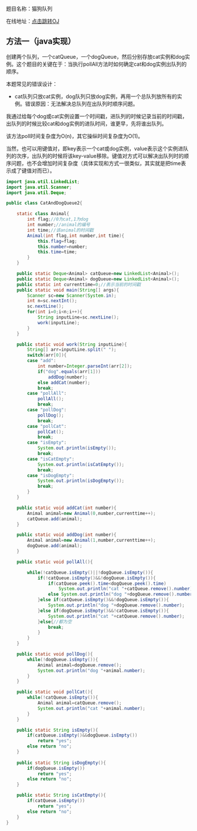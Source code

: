 题目名称：猫狗队列

在线地址：[点击跳转OJ](https://www.nowcoder.com/practice/8a7e04cff6a54b7095b94261d78108f5?tpId=101&tqId=33168&rp=1&ru=%2Fta%2Fprogrammer-code-interview-guide&qru=%2Fta%2Fprogrammer-code-interview-guide%2Fquestion-ranking&tab=answerKey)



## 方法一（java实现）

创建两个队列，一个catQueue，一个dogQueue，然后分别存放cat实例和dog实例。这个题目的关键在于：当执行pollAll方法时如何确定cat和dog实例出队列的顺序。

本题常见的错误设计：

- cat队列只放cat实例，dog队列只放dog实例，再用一个总队列放所有的实例。错误原因：无法解决总队列在出队列时顺序问题。

我通过给每个dog或cat实例设置一个时间戳，进队列的时候记录当前的时间戳，出队列的时候比较cat和dog实例的进队时间，谁更早，先将谁出队列。

该方法poll时间复杂度为O(n)，其它操纵时间复杂度为O(1)。

当然，也可以用键值对，即key表示一个cat或dog实例，value表示这个实例进队列的次序，出队列的时候将该key-value移除。键值对方式可以解决出队列时的顺序问题，也不会增加时间复杂度（具体实现和方式一很类似，其实就是把time表示成了键值对而已）。



```java
import java.util.LinkedList;
import java.util.Scanner;
import java.util.Deque;

public class CatAndDogQueue2{

	static class Animal{
		int flag;//0为cat,1为dog
		int number;//animal的编号
		int time;//该animal的时间戳
		Animal(int flag,int number,int time){
			this.flag=flag;
			this.number=number;
			this.time=time;
		}
	}

	public static Deque<Animal> catQueue=new LinkedList<Animal>();
	public static Deque<Animal> dogQueue=new LinkedList<Animal>();
	public static int currenttime=0;//表示当前的时间戳
	public static void main(String[] args){
		Scanner sc=new Scanner(System.in);
		int n=sc.nextInt();
		sc.nextLine();
		for(int i=0;i<n;i++){
			String inputLine=sc.nextLine();
			work(inputLine);
		}
	}

	public static void work(String inputLine){
		String[] arr=inputLine.split(" ");
		switch(arr[0]){
		case "add":
			int number=Integer.parseInt(arr[2]);
			if("dog".equals(arr[1]))
				addDog(number);
			else addCat(number);
			break;
		case "pollAll":
			pollAll();
			break;
		case "pollDog":
			pollDog();
			break;
		case "pollCat":
			pollCat();
			break;
		case "isEmpty":
			System.out.println(isEmpty());
			break;
		case "isCatEmpty":
			System.out.println(isCatEmpty());
			break;
		case "isDogEmpty":
			System.out.println(isDogEmpty());
			break;
		}
	}

	public static void addCat(int number){
		Animal animal=new Animal(0,number,currenttime++);
		catQueue.add(animal);
	}

	public static void addDog(int number){
		Animal animal=new Animal(1,number,currenttime++);
		dogQueue.add(animal);
	}

	public static void pollAll(){

		while(!catQueue.isEmpty()||!dogQueue.isEmpty()){
			if(!catQueue.isEmpty()&&!dogQueue.isEmpty()){
				if(catQueue.peek().time<dogQueue.peek().time)
					System.out.println("cat "+catQueue.remove().number);
				else System.out.println("dog "+dogQueue.remove().number);
			}else if(catQueue.isEmpty()&&!dogQueue.isEmpty()){
				System.out.println("dog "+dogQueue.remove().number);
			}else if(dogQueue.isEmpty()&&!catQueue.isEmpty()){
				System.out.println("cat "+catQueue.remove().number);
			}else{//都为空
				break;
			}
		}
	}

	public static void pollDog(){
		while(!dogQueue.isEmpty()){
			Animal animal=dogQueue.remove();
			System.out.println("dog "+animal.number);
		}
	}	

	public static void pollCat(){
		while(!catQueue.isEmpty()){
			Animal animal=catQueue.remove();
			System.out.println("cat "+animal.number);
		}
	}

	public static String isEmpty(){
		if(catQueue.isEmpty()&&dogQueue.isEmpty())
			return "yes";
		else return "no";
	}
	
	public static String isDogEmpty(){
		if(dogQueue.isEmpty())
			return "yes";
		else return "no";
	}

	public static String isCatEmpty(){
		if(catQueue.isEmpty())
			return "yes";
		else return "no";
	}	
}

```



